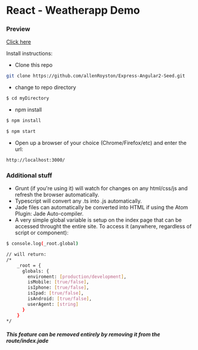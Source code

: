 # React - Weatherapp Demo


### Preview
[Click here](https://weatherapp-react-demo.herokuapp.com/)

 
Install instructions:
  - Clone this repo
```sh
git clone https://github.com/allenRoyston/Express-Angular2-Seed.git
```
  - change to repo directory
```sh
$ cd myDirectory
```
  - npm install 
```sh
$ npm install
```
```sh
$ npm start
```
  - Open up a browser of your choice (Chrome/Firefox/etc) and enter the url:  
```sh
http://localhost:3000/
```


### Additional stuff
- Grunt (if you're using it) will watch for changes on any html/css/js and refresh the browser automatically.
- Typescript will convert any .ts into .js automatically.
- Jade files can automatically be converted into HTML if using the Atom Plugin: Jade Auto-compiler.  
- A very simple global variable is setup on the index page that can be accessed throught the entire site.  To access it (anywhere, regardless of script or component):  
```sh
$ console.log(_root.global)

// will return: 
/*
    _root = {
      globals: {
        enviroment: [production/development],
        isMobile: [true/false],
        isIphone: [true/false],
        isIpad: [true/false],
        isAndroid: [true/false],
        userAgent: [string]
      }
    }
*/
```
##### This feature can be removed entirely by removing it from the route/index.jade
